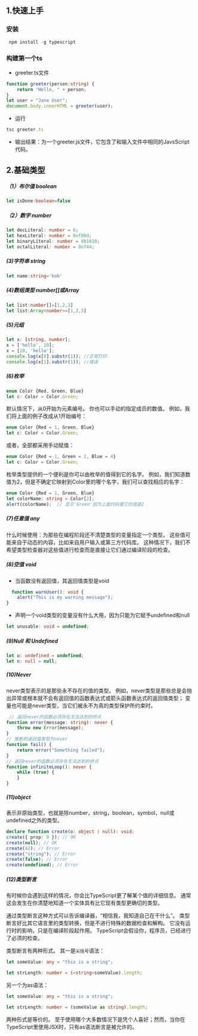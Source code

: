 ## 1.快速上手

### 安装

```typescript
 npm install -g typescript
```

###  构建第一个ts

* greeter.ts文件
```typescript
function greeter(person:string) {
    return "Hello, " + person;
}
let user = "Jane User";
document.body.innerHTML = greeter(user);
```

* 运行

```typescript
tsc greeter.ts
```

* 输出结果：为一个greeter.js文件，它包含了和输入文件中相同的JavsScript代码。
  
## 2.基础类型

##### （1）布尔值 boolean

```typescript
let isDone:boolean=false
```
##### （2）数字 number

```typescript
let decLiteral: number = 6;
let hexLiteral: number = 0xf00d;
let binaryLiteral: number = 0b1010;
let octalLiteral: number = 0o744;
```
##### (3)字符串 string

```typescript
let name:string='bob'
```

##### (4)数组类型 number[]或Array<number>

```typescript
let list:number[]=[1,2,3]
let list:Array<number>=[1,2,3]
```
##### (5)元组

```typescript
let x: [string, number];
x = ['hello', 10]; 
x = [10, 'hello']; 
console.log(x[0].substr(1)); //正常打印
console.log(x[1].substr(1)); //错误
```

##### (6)枚举

```typescript
enum Color {Red, Green, Blue}
let c: Color = Color.Green;
```

默认情况下，从0开始为元素编号。 你也可以手动的指定成员的数值。 例如，我们将上面的例子改成从1开始编号：

```typescript
enum Color {Red = 1, Green, Blue}
let c: Color = Color.Green;
```

或者，全部都采用手动赋值：

```typescript
enum Color {Red = 1, Green = 2, Blue = 4}
let c: Color = Color.Green;
```

枚举类型提供的一个便利是你可以由枚举的值得到它的名字。 例如，我们知道数值为2，但是不确定它映射到Color里的哪个名字，我们可以查找相应的名字：

```typescript
enum Color {Red = 1, Green, Blue}
let colorName: string = Color[2];
alert(colorName);  // 显示'Green'因为上面代码里它的值是2
```

##### (7)任意值 any

什么时候使用：为那些在编程阶段还不清楚类型的变量指定一个类型。 这些值可能来自于动态的内容，比如来自用户输入或第三方代码库。 这种情况下，我们不希望类型检查器对这些值进行检查而是直接让它们通过编译阶段的检查。

##### (8)空值 void

* 当函数没有返回值，其返回值类型是void

```typescript
  function warnUser(): void {
    alert("This is my warning message");
}
```

* 声明一个void类型的变量没有什么大用，因为只能为它赋予undefined和null
  
 ```typescript
 let unusable: void = undefined;
 ``` 

 ##### (9)Null 和 Undefined

 ```typescript
let u: undefined = undefined;
let n: null = null;
 ```

 ##### (10)Never

 never类型表示的是那些永不存在的值的类型。 例如，never类型是那些总是会抛出异常或根本就不会有返回值的函数表达式或箭头函数表达式的返回值类型； 变量也可能是never类型，当它们被永不为真的类型保护所约束时。
 
```typescript
 // 返回never的函数必须存在无法达到的终点
function error(message: string): never {
    throw new Error(message);
}
// 推断的返回值类型为never
function fail() {
    return error("Something failed");
}
// 返回never的函数必须存在无法达到的终点
function infiniteLoop(): never {
    while (true) {
    }
}
```
##### (11)object

表示非原始类型，也就是除number，string，boolean，symbol，null或undefined之外的类型。

```typescript
declare function create(o: object | null): void;
create({ prop: 0 }); // OK
create(null); // OK
create(42); // Error
create("string"); // Error
create(false); // Error
create(undefined); // Error
```

 ##### (12)类型断言
有时候你会遇到这样的情况，你会比TypeScript更了解某个值的详细信息。 通常这会发生在你清楚地知道一个实体具有比它现有类型更确切的类型。

通过类型断言这种方式可以告诉编译器，“相信我，我知道自己在干什么”。 类型断言好比其它语言里的类型转换，但是不进行特殊的数据检查和解构。 它没有运行时的影响，只是在编译阶段起作用。 TypeScript会假设你，程序员，已经进行了必须的检查。

类型断言有两种形式。 其一是`尖括号`语法：

```typescript
let someValue: any = "this is a string";

let strLength: number = (<string>someValue).length;
```

另一个为as语法：

```typescript
let someValue: any = "this is a string";

let strLength: number = (someValue as string).length;
```

两种形式是等价的。 至于使用哪个大多数情况下是凭个人喜好；然而，当你在TypeScript里使用JSX时，只有as语法断言是被允许的。